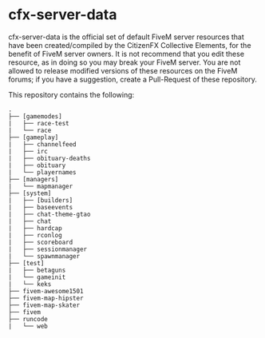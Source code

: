 # cfx-server-data

cfx-server-data is the official set of default FiveM server resources that have been created/compiled by the CitizenFX Collective Elements, for the benefit of FiveM server owners. It is not recommend that you edit these resource, as in doing so you may break your FiveM server. You are not allowed to release modified versions of these resources on the FiveM forums; if you have a suggestion, create a Pull-Request of these repository.

This repository contains the following:
```
.
├── [gamemodes]
|   ├── race-test
|   └── race
├── [gameplay]
|   ├── channelfeed
|   ├── irc
|   ├── obituary-deaths
|   ├── obituary
|   └── playernames
├── [managers]
|   └── mapmanager
├── [system]
|   ├── [builders]
|   ├── baseevents
|   ├── chat-theme-gtao
|   ├── chat
|   ├── hardcap
|   ├── rconlog
|   ├── scoreboard
|   ├── sessionmanager
|   └── spawnmanager
├── [test]
|   ├── betaguns
|   └── gameinit
|   └── keks
├── fivem-awesome1501
├── fivem-map-hipster
├── fivem-map-skater
├── fivem
├── runcode
|   └── web
```